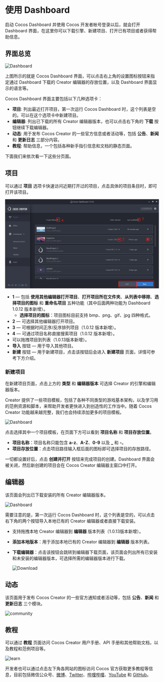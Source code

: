 # 使用 Dashboard

启动 Cocos Dashboard 并使用 Cocos 开发者帐号登录以后，就会打开 Dashboard 界面，在这里你可以下载引擎、新建项目、打开已有项目或者获得帮助信息。

## 界面总览

![Dashboard](index/dashboard-editor.png)

上图所示的就是 Cocos Dashboard 界面，可以点击右上角的设置图标按钮来指定通过 Dashboard 下载的 Creator 编辑器的存放位置，以及 Dashboard 界面显示的语言等。

Cocos Dashboard 界面主要包括以下几种选项卡：

- **项目**: 列出最近打开项目，第一次运行 Cocos Dashboard 时，这个列表是空的。可以在这个选项卡中新建项目。
- **编辑器**: 列出已下载的所有 Creator 编辑器版本，也可以点击右下角的 **下载** 按钮继续下载编辑器。
- **动态**: 用于发布 Cocos Creator 的一些官方信息或者活动等，包括 **公告**、**新闻** 和 **更新日志** 三部分内容。
- **教程**: 帮助信息，一个包括各种新手指引信息和文档的静态页面。

下面我们来依次看一下这些分页面。

## 项目

可以通过 **项目** 选项卡快速访问近期打开过的项目，点击具体的项目条目时，即可打开该项目。

![Dashboard](index/project-window.png)

- **1** — 包括 **使用其他编辑器打开项目**、**打开项目所在文件夹**、**从列表中移除**、**选择项目的图标** 和 **重命名项目** 五种功能（其中后面两种功能为 Dashboard 1.0.12 版本新增）。
    - **选择项目的图标**：项目图标目前支持 bmp、png、gif、jpg 四种格式。
- **2** — 可选择其他编辑器打开项目。
- **3** — 可根据时间正序/反序排列项目（1.0.12 版本新增）。
- **4** — 可通过项目名称直接搜索项目（1.0.12 版本新增）。
- 可以拖拽项目到列表（1.0.13版本新增）。
- **导入** 按钮 — 用于导入其他项目。
- **新建** 按钮 — 用于新建项目，点击该按钮后会进入 **新建项目** 页面，详情可参考下方介绍。

### 新建项目

在新建项目页面，点击上方的 **类型** 和 **编辑器版本** 可选择 Creator 的引擎和编辑器版本。

Creator 提供了一些项目模板，包括了各种不同类型的游戏基本架构，以及学习用的范例资源和脚本，来帮助开发者更快进入到创造性的工作当中。随着 Cocos Creator 功能越来越完整，我们也会持续添加更多的项目模板。

![Dashboard](index/add-project.png)

点击选择其中一个项目模板，在页面下方可以看到 **项目名称** 和 **项目存放位置**。
- **项目名称**：项目名称只能包含 **a-z**、**A-Z**、**0-9** 以及 **_** 和 **-**。
- **项目存放位置**：点击项目路径输入框后面的图标即可选择项目的存放路径。

一切都设置好后，点击 **创建并打开** 按钮来完成项目的创建。Dashboard 界面会被关闭，然后新创建的项目会在 Cocos Creator 编辑器主窗口中打开。

## 编辑器

该页面会列出已下载安装的所有 Creator 编辑器版本。

![Dashboard](index/dashboard-editor.png)

需要注意的是，第一次运行 Cocos Dashboard 时，这个列表是空的，可以点击右下角的两个按钮导入本地已有的 Creator 编辑器或者直接下载安装。

- 支持拖拽本地 Creator 编辑器到 **编辑器** 版本列表（1.0.13版本新增）。
- **添加本地版本**：用于添加本地已有的 Creator 编辑器到 **编辑器** 版本列表。
- **下载编辑器**：点击该按钮会跳转到编辑器下载页面，该页面会列出所有已安装和未安装的编辑器版本，可选择所需的编辑器版本进行下载。

  ![Download](index/dashboard-download.png)

## 动态

该页面用于发布 Cocos Creator 的一些官方通知或者活动等，包括 **公告**、**新闻** 和 **更新日志** 三个模块。

![community](index/community.png)

## 教程

可以通过 **教程** 页面访问 Cocos Creator 用户手册、API 手册和其他帮助文档，以及教程和范例项目等。

![learn](index/learn.png)

开发者也可以通过点击左下角各网站的图标访问 Cocos 官方获取更多教程等信息，目前包括微信公众号、[微博](https://weibo.com/cocos2dx)、[Twitter](https://twitter.com/cocos2dx)、[哔哩哔哩](https://space.bilibili.com/491120849)、[YouTube](https://www.youtube.com/channel/UCAsPLdpiAQbFuYqiZvi0P5A) 和 [GitHub](https://github.com/cocos-creator/engine)。
